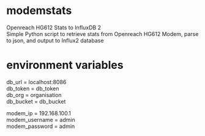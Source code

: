 # modemstats
Openreach HG612 Stats to InfluxDB 2  
Simple Python script to retrieve stats from Openreach HG612 Modem, parse to json, and output to Influx2 database

# environment variables

db_url = localhost:8086  
db_token = db_token  
db_org = organisation  
db_bucket = db_bucket  

modem_ip = 192.168.100.1  
modem_username = admin  
modem_password = admin  
